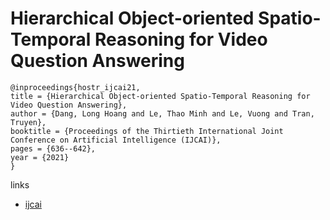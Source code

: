 # Hierarchical Object-oriented Spatio-Temporal Reasoning for Video Question Answering

```
@inproceedings{hostr_ijcai21,
title = {Hierarchical Object-oriented Spatio-Temporal Reasoning for Video Question Answering},
author = {Dang, Long Hoang and Le, Thao Minh and Le, Vuong and Tran, Truyen},
booktitle = {Proceedings of the Thirtieth International Joint Conference on Artificial Intelligence (IJCAI)},
pages = {636--642},
year = {2021}
}
```

links
- [ijcai](https://www.ijcai.org/Proceedings/2021/88)
